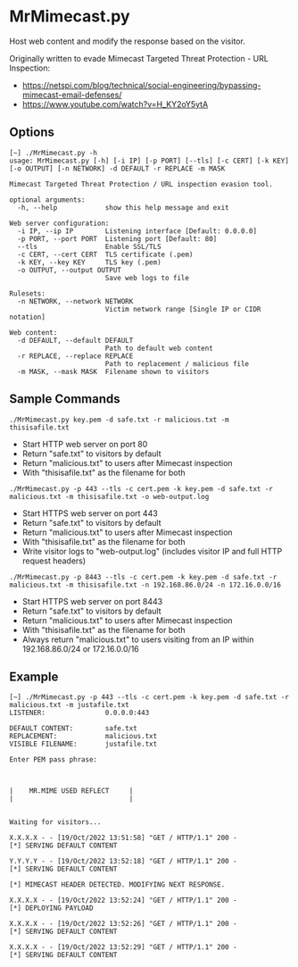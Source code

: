 # MrMimecast.py
Host web content and modify the response based on the visitor.

Originally written to evade Mimecast Targeted Threat Protection - URL Inspection:
- https://netspi.com/blog/technical/social-engineering/bypassing-mimecast-email-defenses/
- https://www.youtube.com/watch?v=H_KY2oY5ytA
## Options
```
[~] ./MrMimecast.py -h
usage: MrMimecast.py [-h] [-i IP] [-p PORT] [--tls] [-c CERT] [-k KEY] [-o OUTPUT] [-n NETWORK] -d DEFAULT -r REPLACE -m MASK

Mimecast Targeted Threat Protection / URL inspection evasion tool.

optional arguments:
  -h, --help            show this help message and exit

Web server configuration:
  -i IP, --ip IP        Listening interface [Default: 0.0.0.0]
  -p PORT, --port PORT  Listening port [Default: 80]
  --tls                 Enable SSL/TLS
  -c CERT, --cert CERT  TLS certificate (.pem)
  -k KEY, --key KEY     TLS key (.pem)
  -o OUTPUT, --output OUTPUT
                        Save web logs to file

Rulesets:
  -n NETWORK, --network NETWORK
                        Victim network range [Single IP or CIDR notation]

Web content:
  -d DEFAULT, --default DEFAULT
                        Path to default web content
  -r REPLACE, --replace REPLACE
                        Path to replacement / malicious file
  -m MASK, --mask MASK  Filename shown to visitors
```

## Sample Commands
```
./MrMimecast.py key.pem -d safe.txt -r malicious.txt -m thisisafile.txt
```
- Start HTTP web server on port 80
- Return "safe.txt" to visitors by default
- Return "malicious.txt" to users after Mimecast inspection
- With "thisisafile.txt" as the filename for both

```
./MrMimecast.py -p 443 --tls -c cert.pem -k key.pem -d safe.txt -r malicious.txt -m thisisafile.txt -o web-output.log
```
- Start HTTPS web server on port 443
- Return "safe.txt" to visitors by default
- Return "malicious.txt" to users after Mimecast inspection
- With "thisisafile.txt" as the filename for both
- Write visitor logs to "web-output.log" (includes visitor IP and full HTTP request headers)

```
./MrMimecast.py -p 8443 --tls -c cert.pem -k key.pem -d safe.txt -r malicious.txt -m thisisafile.txt -n 192.168.86.0/24 -n 172.16.0.0/16
```
- Start HTTPS web server on port 8443
- Return "safe.txt" to visitors by default
- Return "malicious.txt" to users after Mimecast inspection
- With "thisisafile.txt" as the filename for both
- Always return "malicious.txt" to users visiting from an IP within 192.168.86.0/24 or 172.16.0.0/16
## Example
```
[~] ./MrMimecast.py -p 443 --tls -c cert.pem -k key.pem -d safe.txt -r malicious.txt -m justafile.txt
LISTENER:               0.0.0.0:443

DEFAULT CONTENT:        safe.txt
REPLACEMENT:            malicious.txt
VISIBLE FILENAME:       justafile.txt

Enter PEM pass phrase:



|    MR.MIME USED REFLECT     |
|                             |


Waiting for visitors...

X.X.X.X - - [19/Oct/2022 13:51:58] "GET / HTTP/1.1" 200 -
[*] SERVING DEFAULT CONTENT

Y.Y.Y.Y - - [19/Oct/2022 13:52:18] "GET / HTTP/1.1" 200 -
[*] SERVING DEFAULT CONTENT

[*] MIMECAST HEADER DETECTED. MODIFYING NEXT RESPONSE.

X.X.X.X - - [19/Oct/2022 13:52:24] "GET / HTTP/1.1" 200 -
[*] DEPLOYING PAYLOAD

X.X.X.X - - [19/Oct/2022 13:52:26] "GET / HTTP/1.1" 200 -
[*] SERVING DEFAULT CONTENT

X.X.X.X - - [19/Oct/2022 13:52:29] "GET / HTTP/1.1" 200 -
[*] SERVING DEFAULT CONTENT
```

